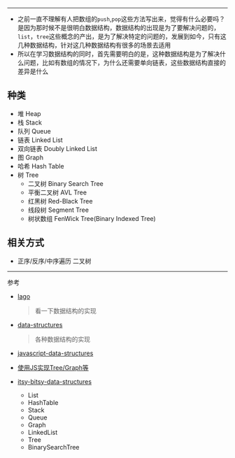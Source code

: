 


---
- 之前一直不理解有人把数组的`push`,`pop`这些方法写出来，觉得有什么必要吗？是因为那时候不是很明白数据结构，数据结构的出现是为了要解决问题的，`list`，`tree`这些概念的产出，是为了解决特定的问题的，发展到如今，只有这几种数据结构，针对这几种数据结构有很多的场景去适用
- 所以在学习数据结构的同时，首先需要明白的是，这种数据结构是为了解决什么问题，比如有数组的情况下，为什么还需要单向链表，这些数据结构直接的差异是什么

## 种类
- 堆 Heap
- 栈 Stack
- 队列 Queue
- 链表 Linked List
- 双向链表 Doubly Linked List
- 图 Graph
- 哈希 Hash Table
- 树 Tree
    - 二叉树 Binary Search Tree 
    - 平衡二叉树 AVL Tree 
    - 红黑树 Red-Black Tree 
    - 线段树 Segment Tree
    - 树状数组 FenWick Tree(Binary Indexed Tree)
    
## 相关方式
- 正序/反序/中序遍历 二叉树
---
参考
- [lago](https://github.com/yangshun/lago)
    
    > 看一下数据结构的实现
- [data-structures](https://github.com/trekhleb/javascript-algorithms/tree/master/src/data-structures)
    
    > 各种数据结构的实现    
- [javascript-data-structures](https://www.geeksforgeeks.org/tag/javascript-ds/)  
- [使用JS实现Tree/Graph等](https://github.com/jamiebuilds/itsy-bitsy-data-structures#L407)  

- [itsy-bitsy-data-structures](https://github.com/jamiebuilds/itsy-bitsy-data-structures)
  - List
  - HashTable 
  - Stack 
  - Queue
  -  Graph
  - LinkedList
  - Tree 
  - BinarySearchTree